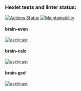### Hexlet tests and linter status:
[![Actions Status](https://github.com/c0rnoTa/frontend-project-44/actions/workflows/hexlet-check.yml/badge.svg)](https://github.com/c0rnoTa/frontend-project-44/actions)
[![Maintainability](https://api.codeclimate.com/v1/badges/cf06a6aca450ed9ffb8c/maintainability)](https://codeclimate.com/github/c0rnoTa/frontend-project-44/maintainability)

#### brain-even

[![asciicast](https://asciinema.org/a/mKpZ3eDk7kykF6bmyuq1d7jlQ.svg)](https://asciinema.org/a/mKpZ3eDk7kykF6bmyuq1d7jlQ)

#### brain-calc

[![asciicast](https://asciinema.org/a/aYOxQNQvNzh2X3T9jC1RpLrKP.svg)](https://asciinema.org/a/aYOxQNQvNzh2X3T9jC1RpLrKP)

#### brain-gcd

[![asciicast](https://asciinema.org/a/hiZ803dMgrUSUuyO9lbH5q6Bq.svg)](https://asciinema.org/a/hiZ803dMgrUSUuyO9lbH5q6Bq)
